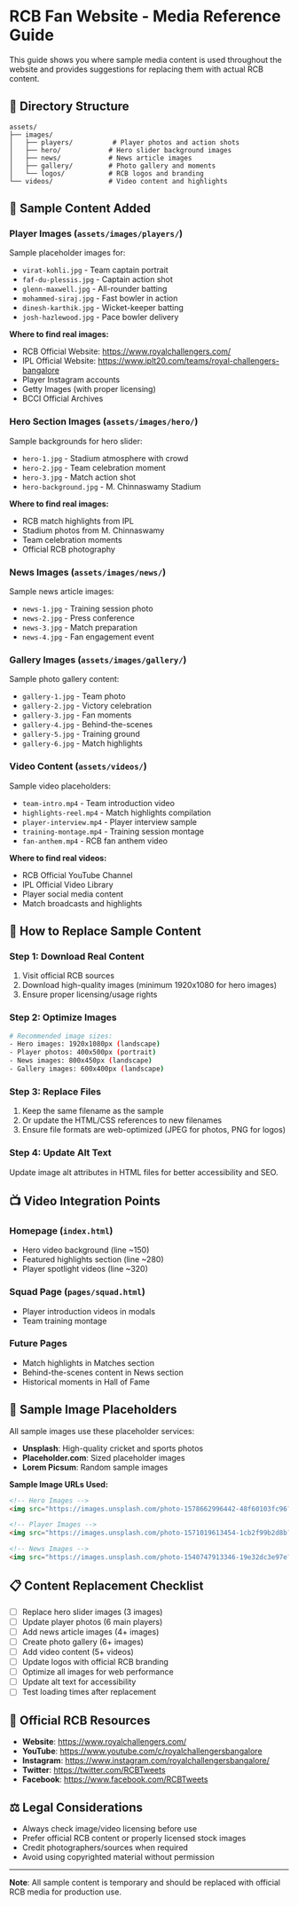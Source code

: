 # RCB Fan Website - Media Reference Guide

This guide shows you where sample media content is used throughout the website and provides suggestions for replacing them with actual RCB content.

## 📁 Directory Structure

```
assets/
├── images/
│   ├── players/          # Player photos and action shots
│   ├── hero/            # Hero slider background images
│   ├── news/            # News article images
│   ├── gallery/         # Photo gallery and moments
│   └── logos/           # RCB logos and branding
└── videos/              # Video content and highlights
```

## 🏏 Sample Content Added

### **Player Images** (`assets/images/players/`)
Sample placeholder images for:
- `virat-kohli.jpg` - Team captain portrait
- `faf-du-plessis.jpg` - Captain action shot
- `glenn-maxwell.jpg` - All-rounder batting
- `mohammed-siraj.jpg` - Fast bowler in action
- `dinesh-karthik.jpg` - Wicket-keeper batting
- `josh-hazlewood.jpg` - Pace bowler delivery

**Where to find real images:**
- RCB Official Website: https://www.royalchallengers.com/
- IPL Official Website: https://www.iplt20.com/teams/royal-challengers-bangalore
- Player Instagram accounts
- Getty Images (with proper licensing)
- BCCI Official Archives

### **Hero Section Images** (`assets/images/hero/`)
Sample backgrounds for hero slider:
- `hero-1.jpg` - Stadium atmosphere with crowd
- `hero-2.jpg` - Team celebration moment
- `hero-3.jpg` - Match action shot
- `hero-background.jpg` - M. Chinnaswamy Stadium

**Where to find real images:**
- RCB match highlights from IPL
- Stadium photos from M. Chinnaswamy
- Team celebration moments
- Official RCB photography

### **News Images** (`assets/images/news/`)
Sample news article images:
- `news-1.jpg` - Training session photo
- `news-2.jpg` - Press conference
- `news-3.jpg` - Match preparation
- `news-4.jpg` - Fan engagement event

### **Gallery Images** (`assets/images/gallery/`)
Sample photo gallery content:
- `gallery-1.jpg` - Team photo
- `gallery-2.jpg` - Victory celebration
- `gallery-3.jpg` - Fan moments
- `gallery-4.jpg` - Behind-the-scenes
- `gallery-5.jpg` - Training ground
- `gallery-6.jpg` - Match highlights

### **Video Content** (`assets/videos/`)
Sample video placeholders:
- `team-intro.mp4` - Team introduction video
- `highlights-reel.mp4` - Match highlights compilation
- `player-interview.mp4` - Player interview sample
- `training-montage.mp4` - Training session montage
- `fan-anthem.mp4` - RCB fan anthem video

**Where to find real videos:**
- RCB Official YouTube Channel
- IPL Official Video Library
- Player social media content
- Match broadcasts and highlights

## 🔄 How to Replace Sample Content

### **Step 1: Download Real Content**
1. Visit official RCB sources
2. Download high-quality images (minimum 1920x1080 for hero images)
3. Ensure proper licensing/usage rights

### **Step 2: Optimize Images**
```bash
# Recommended image sizes:
- Hero images: 1920x1080px (landscape)
- Player photos: 400x500px (portrait)
- News images: 800x450px (landscape)
- Gallery images: 600x400px (landscape)
```

### **Step 3: Replace Files**
1. Keep the same filename as the sample
2. Or update the HTML/CSS references to new filenames
3. Ensure file formats are web-optimized (JPEG for photos, PNG for logos)

### **Step 4: Update Alt Text**
Update image alt attributes in HTML files for better accessibility and SEO.

## 📺 Video Integration Points

### **Homepage (`index.html`)**
- Hero video background (line ~150)
- Featured highlights section (line ~280)
- Player spotlight videos (line ~320)

### **Squad Page (`pages/squad.html`)**
- Player introduction videos in modals
- Team training montage

### **Future Pages**
- Match highlights in Matches section
- Behind-the-scenes content in News section
- Historical moments in Hall of Fame

## 🎨 Sample Image Placeholders

All sample images use these placeholder services:
- **Unsplash**: High-quality cricket and sports photos
- **Placeholder.com**: Sized placeholder images
- **Lorem Picsum**: Random sample images

**Sample Image URLs Used:**
```html
<!-- Hero Images -->
<img src="https://images.unsplash.com/photo-1578662996442-48f60103fc96?w=1920&h=1080&fit=crop" alt="Cricket Stadium">

<!-- Player Images -->
<img src="https://images.unsplash.com/photo-1571019613454-1cb2f99b2d8b?w=400&h=500&fit=crop" alt="Cricket Player">

<!-- News Images -->
<img src="https://images.unsplash.com/photo-1540747913346-19e32dc3e97e?w=800&h=450&fit=crop" alt="Cricket News">
```

## 📋 Content Replacement Checklist

- [ ] Replace hero slider images (3 images)
- [ ] Update player photos (6 main players)
- [ ] Add news article images (4+ images)
- [ ] Create photo gallery (6+ images)
- [ ] Add video content (5+ videos)
- [ ] Update logos with official RCB branding
- [ ] Optimize all images for web performance
- [ ] Update alt text for accessibility
- [ ] Test loading times after replacement

## 🔗 Official RCB Resources

- **Website**: https://www.royalchallengers.com/
- **YouTube**: https://www.youtube.com/c/royalchallengersbangalore
- **Instagram**: https://www.instagram.com/royalchallengersbangalore/
- **Twitter**: https://twitter.com/RCBTweets
- **Facebook**: https://www.facebook.com/RCBTweets

## ⚖️ Legal Considerations

- Always check image/video licensing before use
- Prefer official RCB content or properly licensed stock images
- Credit photographers/sources when required
- Avoid using copyrighted material without permission

---

**Note**: All sample content is temporary and should be replaced with official RCB media for production use.